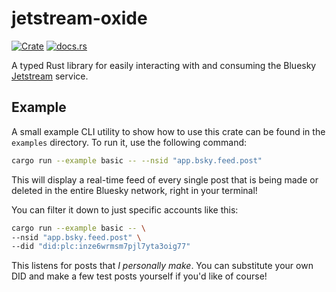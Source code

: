 # jetstream-oxide

[![Crate](https://img.shields.io/crates/v/jetstream-oxide.svg)](https://crates.io/crates/quick-xml)
[![docs.rs](https://docs.rs/jetstream-oxide/badge.svg)](https://docs.rs/crate/jetstream-oxidel)

A typed Rust library for easily interacting with and consuming the
Bluesky [Jetstream](https://github.com/bluesky-social/jetstream)
service.

## Example

A small example CLI utility to show how to use this crate can be found in the `examples` directory. To run it, use the
following command:

```sh
cargo run --example basic -- --nsid "app.bsky.feed.post"
```

This will display a real-time feed of every single post that is being made or deleted in the entire Bluesky network,
right in your terminal!

You can filter it down to just specific accounts like this:

```sh
cargo run --example basic -- \
--nsid "app.bsky.feed.post" \
--did "did:plc:inze6wrmsm7pjl7yta3oig77"
```

This listens for posts that *I personally make*. You can substitute your own DID and make a few test posts yourself if
you'd
like of course!